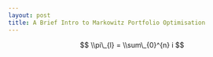 ```yaml
---
layout: post
title: A Brief Intro to Markowitz Portfolio Optimisation
---
```


$$ \\pi\_{l} = \\sum\_{0}^{n} i $$
